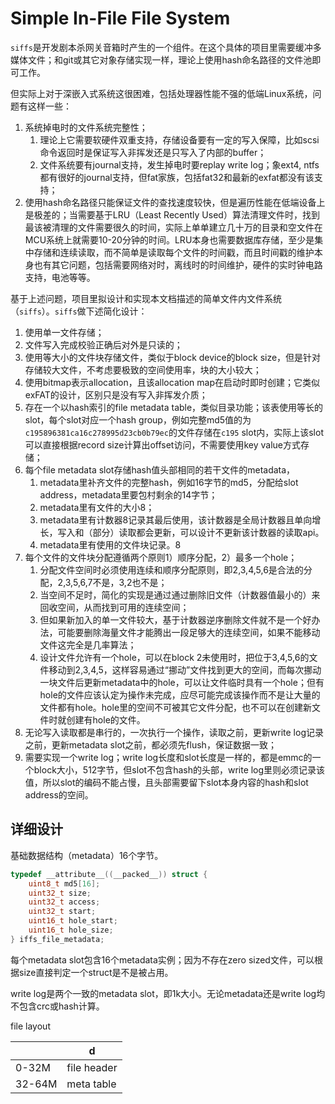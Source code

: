 # Simple In-File File System

`siffs`是开发剧本杀网关音箱时产生的一个组件。在这个具体的项目里需要缓冲多媒体文件；和git或其它对象存储实现一样，理论上使用hash命名路径的文件池即可工作。

但实际上对于深嵌入式系统这很困难，包括处理器性能不强的低端Linux系统，问题有这样一些：

1. 系统掉电时的文件系统完整性；
   1. 理论上它需要软硬件双重支持，存储设备要有一定的写入保障，比如scsi命令返回时是保证写入非挥发还是只写入了内部的buffer；
   2. 文件系统要有journal支持，发生掉电时要replay write log；象ext4, ntfs都有很好的journal支持，但fat家族，包括fat32和最新的exfat都没有该支持；
2. 使用hash命名路径只能保证文件的查找速度较快，但是遍历性能在低端设备上是极差的；当需要基于LRU（Least Recently Used）算法清理文件时，找到最该被清理的文件需要很久的时间，实际上单单建立几十万的目录和空文件在MCU系统上就需要10-20分钟的时间。LRU本身也需要数据库存储，至少是集中存储和连续读取，而不简单是读取每个文件的时间戳，而且时间戳的维护本身也有其它问题，包括需要网络对时，离线时的时间维护，硬件的实时钟电路支持，电池等等。

基于上述问题，项目里拟设计和实现本文档描述的简单文件内文件系统（`siffs`）。`siffs`做下述简化设计：

1. 使用单一文件存储；
2. 文件写入完成校验正确后对外是只读的；
3. 使用等大小的文件块存储文件，类似于block device的block size，但是针对存储较大文件，不考虑要极致的空间使用率，块的大小较大；
4. 使用bitmap表示allocation，且该allocation map在启动时即时创建；它类似exFAT的设计，区别只是没有写入非挥发介质；
5. 存在一个以hash索引的file metadata table，类似目录功能；该表使用等长的slot，每个slot对应一个hash group，例如完整md5值的为`c195896381ca16c278995d23cb0b79ec`的文件存储在`c195` slot内，实际上该slot可以直接根据record size计算出offset访问，不需要使用key value方式存储；
6. 每个file metadata slot存储hash值头部相同的若干文件的metadata，
   1. metadata里补齐文件的完整hash，例如16字节的md5，分配给slot address，metadata里要包村剩余的14字节；
   2. metadata里有文件的大小8；
   3. metadata里有计数器8记录其最后使用，该计数器是全局计数器且单向增长，写入和（部分）读取都会更新，可以设计不更新该计数器的读取api。
   4. metadata里有使用的文件块记录。8
7. 每个文件的文件块分配遵循两个原则1）顺序分配，2）最多一个hole；
   1. 分配文件空间时必须使用连续和顺序分配原则，即2,3,4,5,6是合法的分配，2,3,5,6,7不是，3,2也不是；
   2. 当空间不足时，简化的实现是通过通过删除旧文件（计数器值最小的）来回收空间，从而找到可用的连续空间；
   3. 但如果新加入的单一文件较大，基于计数器逆序删除文件就不是一个好办法，可能要删除海量文件才能腾出一段足够大的连续空间，如果不能移动文件这完全是几率算法；
   4. 设计文件允许有一个hole，可以在block 2未使用时，把位于3,4,5,6的文件移动到2,3,4,5，这样容易通过“挪动”文件找到更大的空间，而每次挪动一块文件后更新metadata中的hole，可以让文件临时具有一个hole；但有hole的文件应该认定为操作未完成，应尽可能完成该操作而不是让大量的文件都有hole。hole里的空间不可被其它文件分配，也不可以在创建新文件时就创建有hole的文件。
8. 无论写入读取都是串行的，一次执行一个操作，读取之前，更新write log记录之前，更新metadata slot之前，都必须先flush，保证数据一致；
9. 需要实现一个write log；write log长度和slot长度是一样的，都是emmc的一个block大小，512字节，但slot不包含hash的头部，write log里则必须记录该值，所以slot的编码不能占慢，且头部需要留下slot本身内容的hash和slot address的空间。

## 详细设计

基础数据结构（metadata）16个字节。

```C
typedef __attribute__((__packed__)) struct {
    uint8_t md5[16];
    uint32_t size;
    uint32_t access;
    uint32_t start;
    uint16_t hole_start;
    uint16_t hole_size;
} iffs_file_metadata;
```

每个metadata slot包含16个metadata实例；因为不存在zero sized文件，可以根据size直接判定一个struct是不是被占用。

write log是两个一致的metadata slot，即1k大小。无论metadata还是write log均不包含crc或hash计算。

file layout

|       | d           |
| ----------- | ----------- |
| 0-32M       | file header |
| 32-64M      | meta table  |


